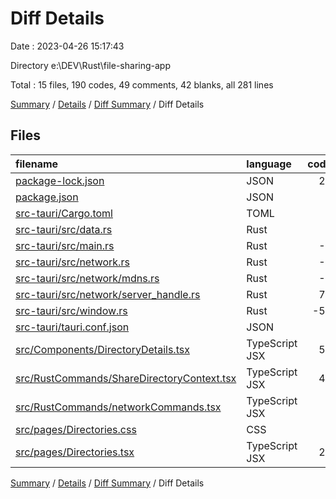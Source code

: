 # Diff Details

Date : 2023-04-26 15:17:43

Directory e:\\DEV\\Rust\\file-sharing-app

Total : 15 files,  190 codes, 49 comments, 42 blanks, all 281 lines

[Summary](results.md) / [Details](details.md) / [Diff Summary](diff.md) / Diff Details

## Files
| filename | language | code | comment | blank | total |
| :--- | :--- | ---: | ---: | ---: | ---: |
| [package-lock.json](/package-lock.json) | JSON | 29 | 0 | 0 | 29 |
| [package.json](/package.json) | JSON | 2 | 0 | 0 | 2 |
| [src-tauri/Cargo.toml](/src-tauri/Cargo.toml) | TOML | 1 | 0 | 0 | 1 |
| [src-tauri/src/data.rs](/src-tauri/src/data.rs) | Rust | 2 | 0 | 0 | 2 |
| [src-tauri/src/main.rs](/src-tauri/src/main.rs) | Rust | -3 | 0 | 0 | -3 |
| [src-tauri/src/network.rs](/src-tauri/src/network.rs) | Rust | -1 | -5 | -1 | -7 |
| [src-tauri/src/network/mdns.rs](/src-tauri/src/network/mdns.rs) | Rust | -3 | 0 | 0 | -3 |
| [src-tauri/src/network/server_handle.rs](/src-tauri/src/network/server_handle.rs) | Rust | 79 | 0 | 22 | 101 |
| [src-tauri/src/window.rs](/src-tauri/src/window.rs) | Rust | -50 | 42 | -2 | -10 |
| [src-tauri/tauri.conf.json](/src-tauri/tauri.conf.json) | JSON | 8 | 0 | 0 | 8 |
| [src/Components/DirectoryDetails.tsx](/src/Components/DirectoryDetails.tsx) | TypeScript JSX | 50 | 0 | 9 | 59 |
| [src/RustCommands/ShareDirectoryContext.tsx](/src/RustCommands/ShareDirectoryContext.tsx) | TypeScript JSX | 46 | 12 | 10 | 68 |
| [src/RustCommands/networkCommands.tsx](/src/RustCommands/networkCommands.tsx) | TypeScript JSX | 6 | 0 | 1 | 7 |
| [src/pages/Directories.css](/src/pages/Directories.css) | CSS | 2 | 0 | 0 | 2 |
| [src/pages/Directories.tsx](/src/pages/Directories.tsx) | TypeScript JSX | 22 | 0 | 3 | 25 |

[Summary](results.md) / [Details](details.md) / [Diff Summary](diff.md) / Diff Details